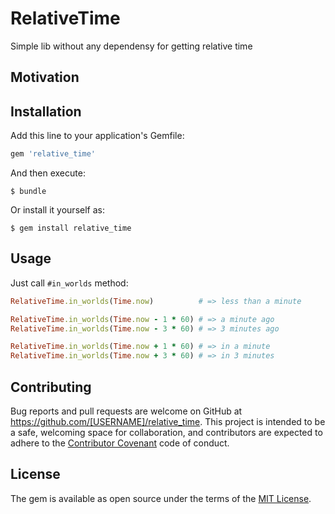 # RelativeTime
Simple lib without any dependensy for getting relative time

## Motivation

## Installation
Add this line to your application's Gemfile:

```ruby
gem 'relative_time'
```

And then execute:

    $ bundle

Or install it yourself as:

    $ gem install relative_time

## Usage
Just call `#in_worlds` method:

```ruby
RelativeTime.in_worlds(Time.now)          # => less than a minute

RelativeTime.in_worlds(Time.now - 1 * 60) # => a minute ago
RelativeTime.in_worlds(Time.now - 3 * 60) # => 3 minutes ago

RelativeTime.in_worlds(Time.now + 1 * 60) # => in a minute
RelativeTime.in_worlds(Time.now + 3 * 60) # => in 3 minutes
```

## Contributing
Bug reports and pull requests are welcome on GitHub at https://github.com/[USERNAME]/relative_time. This project is intended to be a safe, welcoming space for collaboration, and contributors are expected to adhere to the [Contributor Covenant](http://contributor-covenant.org) code of conduct.

## License
The gem is available as open source under the terms of the [MIT License](http://opensource.org/licenses/MIT).

